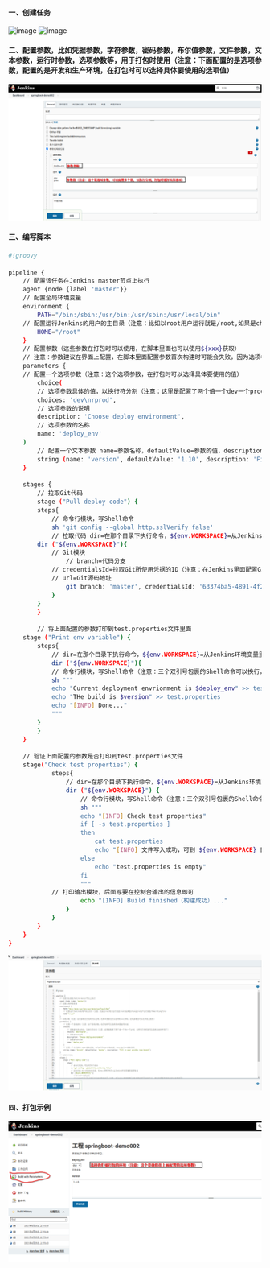 #### 一、创建任务
![image](https://github.com/firechiang/kubernetes-study/blob/master/jenkins/image/build01.PNG)
![image](https://github.com/firechiang/kubernetes-study/blob/master/jenkins/image/build02.PNG)

#### 二、配置参数，比如凭据参数，字符参数，密码参数，布尔值参数，文件参数，文本参数，运行时参数，选项参数等，用于打包时使用（注意：下面配置的是选项参数，配置的是开发和生产环境，在打包时可以选择具体要使用的选项值）
![image](https://github.com/firechiang/kubernetes-study/blob/master/jenkins/image/freestyle-job-simple02.png)

#### 三、编写脚本
```bash
#!groovy

pipeline {
    // 配置该任务在Jenkins master节点上执行
    agent {node {label 'master'}}
    // 配置全局环境变量
    environment {
        PATH="/bin:/sbin:/usr/bin:/usr/sbin:/usr/local/bin"
	// 配置运行Jenkins的用户的主目录（注意：比如以root用户运行就是/root,如果是chiangfire用户运行就是/home/chiangfire）
        HOME="/root"
    }
    // 配置参数（这些参数在打包时可以使用，在脚本里面也可以使用${xxx}获取）
    // 注意：参数建议在界面上配置，在脚本里面配置参数首次构建时可能会失败，因为选项参数没有加载上，刷新界面即可加载上选项参数，再点击构建即可选择选项参数
    parameters {
	// 配置一个选项参数（注意：这个选项参数，在打包时可以选择具体要使用的值）
        choice(
	    // 选项参数具体的值，以换行符分割（注意：这里是配置了两个值一个dev一个prod，这样在打包时就可以选择具体的环境了）
	    choices: 'dev\nrprod',
	    // 选项参数的说明
	    description: 'Choose deploy environment',
	    // 选项参数的名称
	    name: 'deploy_env'
	)
        // 配置一个文本参数 name=参数名称，defaultValue=参数的值，description=参数说明
        string (name: 'version', defaultValue: '1.10', description: 'Fill in your ansible repo branch')
    }
    
    stages {
        // 拉取Git代码
        stage ("Pull deploy code") {
	    steps{
	        // 命令行模块，写Shell命令
	        sh 'git config --global http.sslVerify false'
	        // 拉取代码 dir=在那个目录下执行命令，${env.WORKSPACE}=从Jenkins环境变量里面获取值（注意：WORKSPACE的值是Jenkins拉取代码的存放目录）
		dir ("${env.WORKSPACE}"){
		    // Git模块
	            // branch=代码分支
		    // credentialsId=拉取Git所使用凭据的ID（注意：在Jenkins里面配置Git账号密码或SSH秘钥之后，再返回查看凭据列表时会有凭据ID）
		    // url=Git源码地址
	            git branch: 'master', credentialsId: '63374ba5-4891-4f21-b5df-87fb5b925ca1', url: 'https://github.com/firechiang/springboot-demo.git'
	        }
	    }
        }
	
        // 将上面配置的参数打印到test.properties文件里面
	stage ("Print env variable") {
	    steps{
	        // dir=在那个目录下执行命令，${env.WORKSPACE}=从Jenkins环境变量里面获取值（注意：WORKSPACE的值是Jenkins拉取代码的存放目录）
	        dir ("${env.WORKSPACE}"){
		    // 命令行模块，写Shell命令（注意：三个双引号包裹的Shell命令可以换行，还有下面的获取的环境变量都是我们在上面配置好了的参数）
		    sh """
		    echo "Current deployment envrionment is $deploy_env" >> test.properties
		    echo "THe build is $version" >> test.properties
		    echo "[INFO] Done..."
		    """
		}
	    }
	}
		
	// 验证上面配置的参数是否打印到test.properties文件
	stage("Check test properties") {
            steps{
                // dir=在那个目录下执行命令，${env.WORKSPACE}=从Jenkins环境变量里面获取值（注意：WORKSPACE的值是Jenkins拉取代码的存放目录）
                dir ("${env.WORKSPACE}") {
                    // 命令行模块，写Shell命令（注意：三个双引号包裹的Shell命令可以换行）
                    sh """
                    echo "[INFO] Check test properties"
                    if [ -s test.properties ]
                    then 
                        cat test.properties
                        echo "[INFO] 文件写入成功，可到 ${env.WORKSPACE} 目录查看"
                    else
                        echo "test.properties is empty"
                    fi
                    """
		    // 打印输出模块，后面写要在控制台输出的信息即可
                    echo "[INFO] Build finished（构建成功）..."
                }
            }
        }
    }
}
```
![image](https://github.com/firechiang/kubernetes-study/blob/master/jenkins/image/pipeline-job-simple01.png)


#### 四、打包示例
![image](https://github.com/firechiang/kubernetes-study/blob/master/jenkins/image/freestyle-job-simple05.png)

